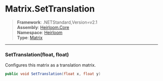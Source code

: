 # Matrix.SetTranslation

> **Framework**: .NETStandard,Version=v2.1  
> **Assembly**: [Heirloom.Core][0]  
> **Namespace**: [Heirloom][0]  
> **Type**: [Matrix][1]  

--------------------------------------------------------------------------------

### SetTranslation(float, float)

Configures this matrix as a translation matrix.

```cs
public void SetTranslation(float x, float y)
```

[0]: ..\Heirloom.Core.md
[1]: Heirloom.Matrix.md
